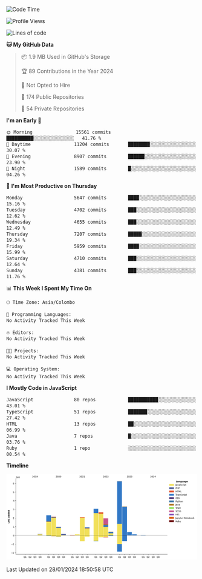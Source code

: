 
<!--START_SECTION:waka-->
![Code Time](http://img.shields.io/badge/Code%20Time-1%2C461%20hrs%2028%20mins-blue)

![Profile Views](http://img.shields.io/badge/Profile%20Views-0-blue)

![Lines of code](https://img.shields.io/badge/From%20Hello%20World%20I%27ve%20Written-27.1%20million%20lines%20of%20code-blue)

**🐱 My GitHub Data** 

> 📦 1.9 MB Used in GitHub's Storage 
 > 
> 🏆 89 Contributions in the Year 2024
 > 
> 🚫 Not Opted to Hire
 > 
> 📜 174 Public Repositories 
 > 
> 🔑 54 Private Repositories 
 > 
**I'm an Early 🐤** 

```text
🌞 Morning                15561 commits       ██████████░░░░░░░░░░░░░░░   41.76 % 
🌆 Daytime                11204 commits       ████████░░░░░░░░░░░░░░░░░   30.07 % 
🌃 Evening                8907 commits        ██████░░░░░░░░░░░░░░░░░░░   23.90 % 
🌙 Night                  1589 commits        █░░░░░░░░░░░░░░░░░░░░░░░░   04.26 % 
```
📅 **I'm Most Productive on Thursday** 

```text
Monday                   5647 commits        ████░░░░░░░░░░░░░░░░░░░░░   15.16 % 
Tuesday                  4702 commits        ███░░░░░░░░░░░░░░░░░░░░░░   12.62 % 
Wednesday                4655 commits        ███░░░░░░░░░░░░░░░░░░░░░░   12.49 % 
Thursday                 7207 commits        █████░░░░░░░░░░░░░░░░░░░░   19.34 % 
Friday                   5959 commits        ████░░░░░░░░░░░░░░░░░░░░░   15.99 % 
Saturday                 4710 commits        ███░░░░░░░░░░░░░░░░░░░░░░   12.64 % 
Sunday                   4381 commits        ███░░░░░░░░░░░░░░░░░░░░░░   11.76 % 
```


📊 **This Week I Spent My Time On** 

```text
🕑︎ Time Zone: Asia/Colombo

💬 Programming Languages: 
No Activity Tracked This Week

🔥 Editors: 
No Activity Tracked This Week

🐱‍💻 Projects: 
No Activity Tracked This Week

💻 Operating System: 
No Activity Tracked This Week
```

**I Mostly Code in JavaScript** 

```text
JavaScript               80 repos            ███████████░░░░░░░░░░░░░░   43.01 % 
TypeScript               51 repos            ███████░░░░░░░░░░░░░░░░░░   27.42 % 
HTML                     13 repos            ██░░░░░░░░░░░░░░░░░░░░░░░   06.99 % 
Java                     7 repos             █░░░░░░░░░░░░░░░░░░░░░░░░   03.76 % 
Ruby                     1 repo              ░░░░░░░░░░░░░░░░░░░░░░░░░   00.54 % 
```



**Timeline**

![Lines of Code chart](https://raw.githubusercontent.com/ccweerasinghe1994/ccweerasinghe1994/master/assets/bar_graph.png)


 Last Updated on 28/01/2024 18:50:58 UTC
<!--END_SECTION:waka-->
